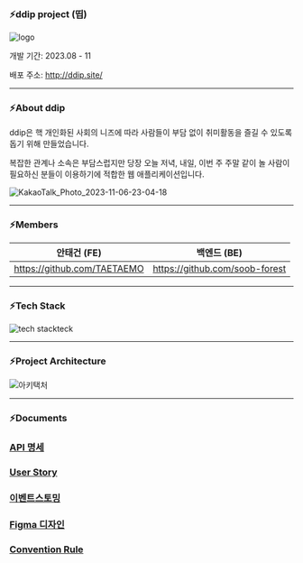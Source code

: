 ### ⚡️ddip project (띱)
![logo](https://github.com/ddip-company/ddip/assets/104331117/4952abc3-78a2-4d0d-b44d-94cf3492c389)




개발 기간: 2023.08 - 11
 
배포 주소: http://ddip.site/

---

### ⚡️About ddip
ddip은 핵 개인화된 사회의 니즈에 따라 사람들이 부담 없이 취미활동을 즐길 수 있도록 돕기 위해 만들었습니다.

복잡한 관계나 소속은 부담스럽지만 당장 오늘 저녁, 내일, 이번 주 주말 같이 놀 사람이 필요하신 분들이 이용하기에 적합한 웹 애플리케이션입니다.

![KakaoTalk_Photo_2023-11-06-23-04-18](https://github.com/TAETAEMO/javaScript_Practice/assets/104331117/b924acee-a099-4ce6-90f1-bdd1b54b0e65)

---

### ⚡️Members
|안태건 (FE)|백엔드 (BE)|
|-------------|-------------|
|https://github.com/TAETAEMO|https://github.com/soob-forest|

---

### ⚡️Tech Stack
![tech stackteck](https://github.com/ddip-company/ddip/assets/104331117/a4290930-f78e-4cbd-93e8-9e89d22904e6)

---

### ⚡️Project Architecture
![아키택처](https://github.com/ddip-company/ddip/assets/104331117/a8145c43-411b-4bb2-aa34-a5092f693fdf)

---

### ⚡️Documents
### [API 명세](https://github.com/ddip-company/ddip/wiki/API-%EB%AA%85%EC%84%B8)
### [User Story](https://github.com/ddip-company/ddip/wiki/User-Story)
### [이벤트스토밍](https://github.com/ddip-company/ddip/wiki/%EC%9D%B4%EB%B2%A4%ED%8A%B8%EC%8A%A4%ED%86%A0%EB%B0%8D)
### [Figma 디자인](https://github.com/ddip-company/ddip/wiki/%08Figma-%E2%80%90-%ED%94%84%EB%A1%9C%EC%A0%9D%ED%8A%B8-%EC%B4%88%EA%B8%B0-%EC%8B%9C%EC%95%88)
### [Convention Rule](https://github.com/ddip-company/ddip/wiki/%08Git-Convention-Type)

